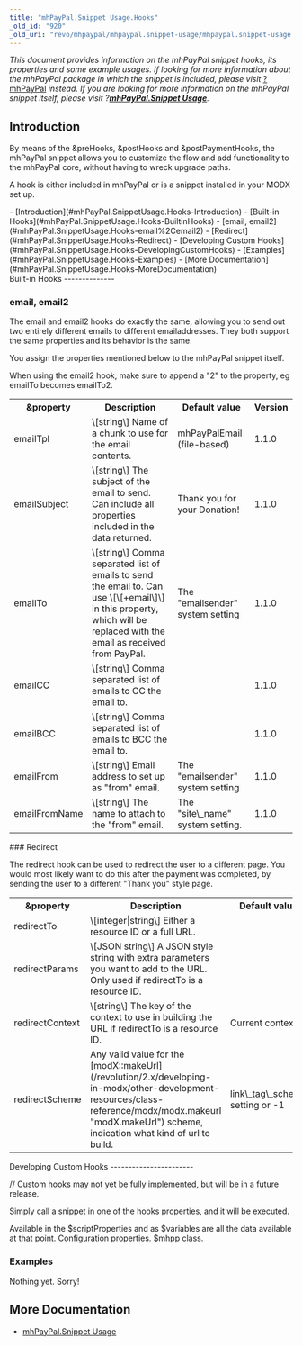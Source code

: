 ```yaml
---
title: "mhPayPal.Snippet Usage.Hooks"
_old_id: "920"
_old_uri: "revo/mhpaypal/mhpaypal.snippet-usage/mhpaypal.snippet-usage.hooks"
---
```


_This document provides information on the mhPayPal snippet hooks, its properties and some example usages. If looking for more information about the mhPayPal package in which the snippet is included, please visit_ [?mhPayPal](/extras/revo/mhpaypal "mhPayPal") _instead. If you are looking for more information on the mhPayPal snippet itself, please visit ?__[mhPayPal.Snippet Usage](/extras/revo/mhpaypal/mhpaypal.snippet-usage "mhPayPal.Snippet Usage")__._

Introduction
------------

By means of the &preHooks, &postHooks and &postPaymentHooks, the mhPayPal snippet allows you to customize the flow and add functionality to the mhPayPal core, without having to wreck upgrade paths.

A hook is either included in mhPayPal or is a snippet installed in your MODX set up.

<div>- [Introduction](#mhPayPal.SnippetUsage.Hooks-Introduction)
- [Built-in Hooks](#mhPayPal.SnippetUsage.Hooks-BuiltinHooks)
  - [email, email2](#mhPayPal.SnippetUsage.Hooks-email%2Cemail2)
  - [Redirect](#mhPayPal.SnippetUsage.Hooks-Redirect)
- [Developing Custom Hooks](#mhPayPal.SnippetUsage.Hooks-DevelopingCustomHooks)
  - [Examples](#mhPayPal.SnippetUsage.Hooks-Examples)
- [More Documentation](#mhPayPal.SnippetUsage.Hooks-MoreDocumentation)

</div>Built-in Hooks
--------------

### email, email2

The email and email2 hooks do exactly the same, allowing you to send out two entirely different emails to different emailaddresses. They both support the same properties and its behavior is the same.

You assign the properties mentioned below to the mhPayPal snippet itself.

When using the email2 hook, make sure to append a "2" to the property, eg emailTo becomes emailTo2.

<table><tbody><tr><th>&property   
</th><th>Description   
</th><th>Default value   
</th><th>Version   
</th></tr><tr><td>emailTpl   
</td><td>\[string\] Name of a chunk to use for the email contents.   
</td><td>mhPayPalEmail (file-based)   
</td><td>1.1.0   
</td></tr><tr><td>emailSubject   
</td><td>\[string\] The subject of the email to send. Can include all properties included in the data returned.   
</td><td>Thank you for your Donation!   
</td><td>1.1.0   
</td></tr><tr><td>emailTo   
</td><td>\[string\] Comma separated list of emails to send the email to. Can use \[\[+email\]\] in this property, which will be replaced with the email as received from PayPal.   
</td><td>The "emailsender" system setting   
</td><td>1.1.0   
</td></tr><tr><td>emailCC   
</td><td>\[string\] Comma separated list of emails to CC the email to.</td><td> </td><td>1.1.0   
</td></tr><tr><td>emailBCC   
</td><td>\[string\] Comma separated list of emails to BCC the email to.</td><td> </td><td>1.1.0   
</td></tr><tr><td>emailFrom   
</td><td>\[string\] Email address to set up as "from" email.   
</td><td>The "emailsender" system setting</td><td>1.1.0   
</td></tr><tr><td>emailFromName   
</td><td>\[string\] The name to attach to the "from" email.   
</td><td>The "site\_name" system setting.   
</td><td>1.1.0   
</td></tr></tbody></table>### Redirect

The redirect hook can be used to redirect the user to a different page. You would most likely want to do this after the payment was completed, by sending the user to a different "Thank you" style page.

<table><tbody><tr><th>&property   
</th><th>Description   
</th><th>Default value   
</th><th>Version   
</th></tr><tr><td>redirectTo   
</td><td>\[integer|string\] Either a resource ID or a full URL.   
</td><td> </td><td>1.1.0   
</td></tr><tr><td>redirectParams   
</td><td>\[JSON string\] A JSON style string with extra parameters you want to add to the URL. Only used if redirectTo is a resource ID.   
</td><td> </td><td>1.1.0   
</td></tr><tr><td>redirectContext   
</td><td>\[string\] The key of the context to use in building the URL if redirectTo is a resource ID.   
</td><td>Current context   
</td><td>1.1.0   
</td></tr><tr><td>redirectScheme   
</td><td>Any valid value for the [modX::makeUrl](/revolution/2.x/developing-in-modx/other-development-resources/class-reference/modx/modx.makeurl "modX.makeUrl") scheme, indication what kind of url to build.   
</td><td>link\_tag\_scheme setting or -1   
</td><td>1.1.0   
</td></tr></tbody></table>Developing Custom Hooks
-----------------------

// Custom hooks may not yet be fully implemented, but will be in a future release.

Simply call a snippet in one of the hooks properties, and it will be executed.

Available in the $scriptProperties and as $variables are all the data available at that point. Configuration properties. $mhpp class.

### Examples

Nothing yet. Sorry!

More Documentation
------------------

- [mhPayPal.Snippet Usage](/extras/revo/mhpaypal/mhpaypal.snippet-usage "mhPayPal.Snippet Usage")